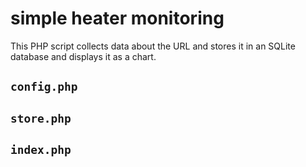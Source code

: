 # simple heater monitoring

This PHP script collects data about the URL and stores it in an SQLite database and displays it as a chart.

## `config.php`


## `store.php`


## `index.php`


